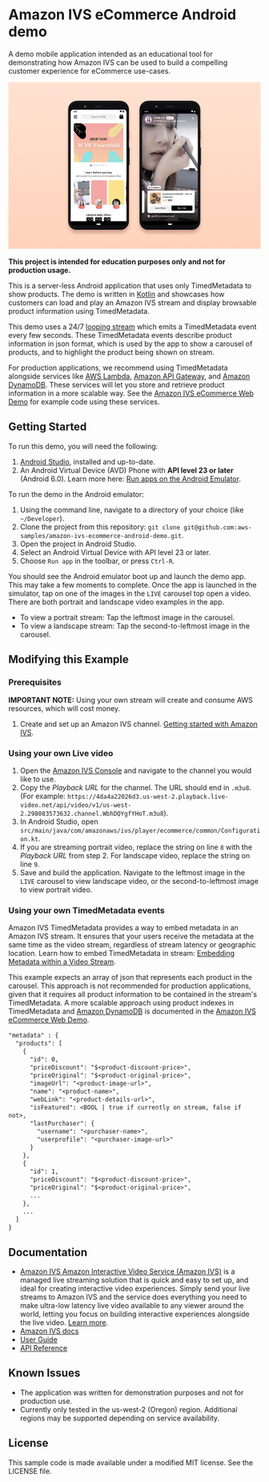 # Amazon IVS eCommerce Android demo

A demo mobile application intended as an educational tool for demonstrating how Amazon IVS can be used to build a compelling customer experience for eCommerce use-cases.

<img src="app-screenshot.png" alt="Amazon IVS eCommerce Android demo screenshots" />

**This project is intended for education purposes only and not for production usage.**

This is a server-less Android application that uses only TimedMetadata to show products. The demo is written in [Kotlin](https://developer.android.com/kotlin) and showcases how customers can load and play an Amazon IVS stream and display browsable product information using TimedMetadata.

This demo uses a 24/7 [looping stream](https://0e65d5729bda.us-west-2.playback.live-video.net/api/video/v1/us-west-2.484704431806.channel.qeejlweDQUeV.m3u8) which emits a TimedMetadata event every few seconds. These TimedMetadata events describe product information in json format, which is used by the app to show a carousel of products, and to highlight the product being shown on stream.

For production applications, we recommend using TimedMetadata alongside services like [AWS Lambda](https://aws.amazon.com/lambda/), [Amazon API Gateway](https://aws.amazon.com/api-gateway/), and [Amazon DynamoDB](https://aws.amazon.com/dynamodb/). These services will let you store and retrieve product information in a more scalable way. See the [Amazon IVS eCommerce Web Demo](https://github.com/aws-samples/amazon-ivs-ecommerce-web-demo) for example code using these services.

## Getting Started

To run this demo, you will need the following:<br>

1. [Android Studio](https://apps.apple.com/us/app/xcode/id497799835), installed and up-to-date.
2. An Android Virtual Device (AVD) Phone with **API level 23 or later** (Android 6.0). Learn more here: [Run apps on the Android Emulator](https://developer.android.com/studio/run/emulator).

To run the demo in the Android emulator:

1. Using the command line, navigate to a directory of your choice (like `~/Developer`).
2. Clone the project from this repository: `git clone git@github.com:aws-samples/amazon-ivs-ecommerce-android-demo.git`.
3. Open the project in Android Studio.
4. Select an Android Virtual Device with API level 23 or later.
5. Choose `Run app` in the toolbar, or press `Ctrl-R`.

You should see the Android emulator boot up and launch the demo app. This may take a few moments to complete. Once the app is launched in the simulator, tap on one of the images in the `LIVE` carousel top open a video. There are both portrait and landscape video examples in the app.

- To view a portrait stream: Tap the leftmost image in the carousel.
- To view a landscape stream: Tap the second-to-leftmost image in the carousel.

## Modifying this Example

### Prerequisites

**IMPORTANT NOTE:** Using your own stream will create and consume AWS resources, which will cost money.

1. Create and set up an Amazon IVS channel. [Getting started with Amazon IVS](https://docs.aws.amazon.com/ivs/latest/userguide/GSIVS.html).

### Using your own Live video

1. Open the [Amazon IVS Console](https://console.aws.amazon.com/ivs) and navigate to the channel you would like to use.
2. Copy the _Playback URL_ for the channel. The URL should end in `.m3u8`. (For example: `https://4da4a22026d3.us-west-2.playback.live-video.net/api/video/v1/us-west-2.298083573632.channel.WbhDQYgfYHoT.m3u8`).
3. In Android Studio, open `src/main/java/com/amazonaws/ivs/player/ecommerce/common/Configuration.kt`.
4. If you are streaming portrait video, replace the string on line `8` with the _Playback URL_ from step 2\. For landscape video, replace the string on line `9`.
5. Save and build the application. Navigate to the leftmost image in the `LIVE` carousel to view landscape video, or the second-to-leftmost image to view portrait video.

### Using your own TimedMetadata events

Amazon IVS TimedMetadata provides a way to embed metadata in an Amazon IVS stream. It ensures that your users receive the metadata at the same time as the video stream, regardless of stream latency or geographic location. Learn how to embed TimedMetadata in stream: [Embedding Metadata within a Video Stream](https://integ-docs-aws.amazon.com/ivs/latest/userguide/SEM.html).

This example expects an array of json that represents each product in the carousel. This approach is not recommended for production applications, given that it requires all product information to be contained in the stream's TimedMetadata. A more scalable approach using product indexes in TimedMetadata and [Amazon DynamoDB](https://aws.amazon.com/dynamodb/) is documented in the [Amazon IVS eCommerce Web Demo](https://github.com/aws-samples/amazon-ivs-ecommerce-web-demo).

```
"metadata" : {
  "products": [
    {
      "id": 0,
      "priceDiscount": "$<product-discount-price>",
      "priceOriginal": "$<product-original-price>",
      "imageUrl": "<product-image-url>",
      "name": "<product-name>",
      "webLink": "<product-details-url>",
      "isFeatured": <BOOL | true if currently on stream, false if not>,
      "lastPurchaser": {
        "username": "<purchaser-name>",
        "userprofile": "<purchaser-image-url>"
      }
    },
    {
      "id": 1,
      "priceDiscount": "$<product-discount-price>",
      "priceOriginal": "$<product-original-price>",
      ...
    },
    ...
  ]
}
```

## Documentation

- [Amazon IVS Amazon Interactive Video Service (Amazon IVS)](https://aws.amazon.com/ivs/) is a managed live streaming solution that is quick and easy to set up, and ideal for creating interactive video experiences. Simply send your live streams to Amazon IVS and the service does everything you need to make ultra-low latency live video available to any viewer around the world, letting you focus on building interactive experiences alongside the live video. [Learn more](https://aws.amazon.com/ivs/).
- [Amazon IVS docs](https://docs.aws.amazon.com/ivs/)
- [User Guide](https://docs.aws.amazon.com/ivs/latest/userguide/)
- [API Reference](https://docs.aws.amazon.com/ivs/latest/APIReference/)

## Known Issues

- The application was written for demonstration purposes and not for production use.
- Currently only tested in the us-west-2 (Oregon) region. Additional regions may be supported depending on service availability.

## License

This sample code is made available under a modified MIT license. See the LICENSE file.
